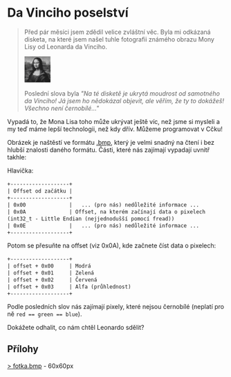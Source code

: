 # Da Vinciho poselství

> Před pár měsíci jsem zdědil velice zvláštní věc. Byla mi odkázaná disketa, na které jsem našel tuhle fotografii známého obrazu Mony Lisy od Leonarda da Vinciho.
>
> ![Mona Lisa](./fotka.bmp)
>
> Poslední slova byla *"Na té disketě je ukrytá moudrost od samotného da Vinciho! Já jsem ho nědokázal objevit, ale věřím, že ty to dokážeš! Všechno není černobílé..."*

Vypadá to, že Mona Lisa toho může ukrývat ještě víc, než jsme si mysleli a my teď máme lepší technologii, než kdy dřív. Můžeme programovat v Cčku!

Obrázek je naštěstí ve formátu [.bmp](https://en.wikipedia.org/wiki/BMP_file_format), který je velmi snadný na čtení i bez hlubší znalosti daného formátu. Části, které nás zajímají vypadají uvnitř takhle:


Hlavička:
```
+-------------------+
| Offset od začátku |
+-------------------+
| 0x00              |   ... (pro nás) nedůležité informace ...
| 0x0A              | Offset, na kterém začínají data o pixelech (int32_t - Little Endian (nejjednodušší pomocí fread))
| 0x0E              |   ... (pro nás) nedůležité informace ...
+-------------------+
```

Potom se přesuňte na offset (viz 0x0A), kde začnete číst data o pixelech:
```
+-------------------+
| offset + 0x00     | Modrá
| offset + 0x01     | Zelená
| offset + 0x02     | Červená
| offset + 0x03     | Alfa (průhlednost)
+-------------------+
```

Podle posledních slov nás zajímají pixely, které nejsou černobílé (neplatí pro ně `red == green == blue`).

Dokážete odhalit, co nám chtěl Leonardo sdělit?

## Přílohy
[> fotka.bmp](fotka.bmp) - 60x60px
